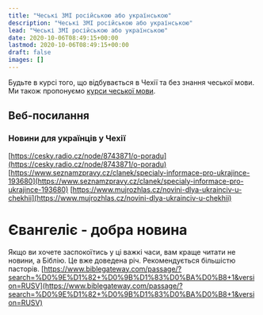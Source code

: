 ```yaml
---
title: "Чеські ЗМІ російською або українською"
description: "Чеські ЗМІ російською або українською"
lead: "Чеські ЗМІ російською або українською"
date: 2020-10-06T08:49:15+00:00
lastmod: 2020-10-06T08:49:15+00:00
draft: false
images: []
---
```

Будьте в курсі того, що відбувається в Чехії та без знання чеської мови. Ми також пропонуємо [курси чеської мови](/docs/education/czech/).
## Веб-посилання

### Новини для українців у Чехії

[https://cesky.radio.cz/node/8743871/o-poradu](https://cesky.radio.cz/node/8743871/o-poradu)
[https://www.seznamzpravy.cz/clanek/specialy-informace-pro-ukrajince-193680](https://www.seznamzpravy.cz/clanek/specialy-informace-pro-ukrajince-193680)
[https://www.mujrozhlas.cz/novini-dlya-ukrainciv-u-chekhii](https://www.mujrozhlas.cz/novini-dlya-ukrainciv-u-chekhii)

# Євангеліє - добра новина
Якщо ви хочете заспокоїтись у ці важкі часи, вам краще читати не новини, а Біблію. Це вже доведена річ. Рекомендується більшістю пасторів. 
[https://www.biblegateway.com/passage/?search=%D0%9E%D1%82+%D0%9B%D1%83%D0%BA%D0%B8+1&version=RUSV](https://www.biblegateway.com/passage/?search=%D0%9E%D1%82+%D0%9B%D1%83%D0%BA%D0%B8+1&version=RUSV)
